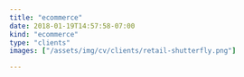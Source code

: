```yaml
---
title: "ecommerce"
date: 2018-01-19T14:57:58-07:00
kind: "ecommerce"
type: "clients"
images: ["/assets/img/cv/clients/retail-shutterfly.png"]

---
```



